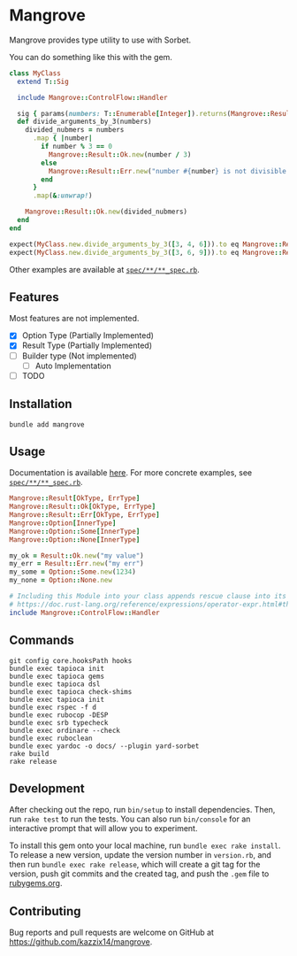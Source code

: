 # Mangrove
Mangrove provides type utility to use with Sorbet.

You can do something like this with the gem.

```ruby
class MyClass
  extend T::Sig

  include Mangrove::ControlFlow::Handler

  sig { params(numbers: T::Enumerable[Integer]).returns(Mangrove::Result[T::Array[Integer], String]) }
  def divide_arguments_by_3(numbers)
    divided_nubmers = numbers
      .map { |number|
        if number % 3 == 0
          Mangrove::Result::Ok.new(number / 3)
        else
          Mangrove::Result::Err.new("number #{number} is not divisible by 3")
        end
      }
      .map(&:unwrap!)

    Mangrove::Result::Ok.new(divided_nubmers)
  end
end

expect(MyClass.new.divide_arguments_by_3([3, 4, 6])).to eq Mangrove::Result::Err.new("number 4 is not divisible by 3")
expect(MyClass.new.divide_arguments_by_3([3, 6, 9])).to eq Mangrove::Result::Ok.new([1, 2, 3])
```

Other examples are available at [`spec/**/**_spec.rb`](https://github.com/kazzix14/mangrove/tree/main/spec).

## Features
Most features are not implemented.

- [x] Option Type (Partially Implemented)
- [x] Result Type (Partially Implemented)
- [ ] Builder type (Not implemented)
  - [ ] Auto Implementation
- [ ] TODO

## Installation

```
bundle add mangrove
```

## Usage

Documentation is available [here](https://kazzix14.github.io/mangrove/).
For more concrete examples, see [`spec/**/**_spec.rb`](https://github.com/kazzix14/mangrove/tree/main/spec).

```ruby
Mangrove::Result[OkType, ErrType]
Mangrove::Result::Ok[OkType, ErrType]
Mangrove::Result::Err[OkType, ErrType]
Mangrove::Option[InnerType]
Mangrove::Option::Some[InnerType]
Mangrove::Option::None[InnerType]

my_ok = Result::Ok.new("my value")
my_err = Result::Err.new("my err")
my_some = Option::Some.new(1234)
my_none = Option::None.new

# Including this Module into your class appends rescue clause into its methods. Results to `Option#unwrap!` and `Result#unwrap!` propagates to calling method like Ruet's `?` operator.
# https://doc.rust-lang.org/reference/expressions/operator-expr.html#the-question-mark-operator
include Mangrove::ControlFlow::Handler
```

## Commands
```
git config core.hooksPath hooks
bundle exec tapioca init
bundle exec tapioca gems
bundle exec tapioca dsl
bundle exec tapioca check-shims
bundle exec tapioca init
bundle exec rspec -f d
bundle exec rubocop -DESP
bundle exec srb typecheck
bundle exec ordinare --check
bundle exec ruboclean
bundle exec yardoc -o docs/ --plugin yard-sorbet
rake build
rake release
```

## Development

After checking out the repo, run `bin/setup` to install dependencies. Then, run `rake test` to run the tests. You can also run `bin/console` for an interactive prompt that will allow you to experiment.

To install this gem onto your local machine, run `bundle exec rake install`. To release a new version, update the version number in `version.rb`, and then run `bundle exec rake release`, which will create a git tag for the version, push git commits and the created tag, and push the `.gem` file to [rubygems.org](https://rubygems.org).

## Contributing

Bug reports and pull requests are welcome on GitHub at https://github.com/kazzix14/mangrove.
